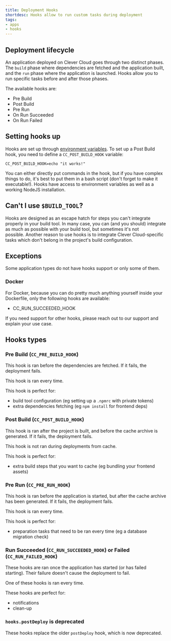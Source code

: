 ```yaml
---
title: Deployment Hooks
shortdesc: Hooks allow to run custom tasks during deployment
tags:
- apps
- hooks
---
```

## Deployment lifecycle

An application deployed on Clever Cloud goes through two distinct phases. The
`build` phase where dependencies are fetched and the application built, and the
`run` phase where the application is launched. Hooks allow you to run specific
tasks before and after those phases.

The available hooks are:

 - Pre Build
 - Post Build
 - Pre Run
 - On Run Succeeded
 - On Run Failed

## Setting hooks up

Hooks are set up through [environment
variables](https://www.clever-cloud.com/doc/admin-console/environment-variables/).
To set up a Post Build hook, you need to define a `CC_POST_BUILD_HOOK`
variable:

	CC_POST_BUILD_HOOK=echo "it works!"

You can either directly put commands in the hook, but if you have complex
things to do, it's best to put them in a bash script (don't forget to make it
executable!). Hooks have access to environment variables as well as a working
NodeJS installation.

## Can't I use `$BUILD_TOOL`?

Hooks are designed as an escape hatch for steps you can't integrate properly in
your build tool. In many case, you can (and you should) integrate as much as
possible with your build tool, but sometimes it's not possible. Another reason
to use hooks is to integrate Clever Cloud-specific tasks which don't belong in
the project's build configuration.

## Exceptions

Some application types do not have hooks support or only some of them.

### Docker

For Docker, because you can do pretty much anything yourself inside your Dockerfile, only the following hooks are available:

- CC_RUN_SUCCEEDED_HOOK

If you need support for other hooks, please reach out to our support and explain your use case.

## Hooks types

### Pre Build (`CC_PRE_BUILD_HOOK`)

This hook is ran before the dependencies are fetched. If it fails, the
deployment fails.

This hook is ran every time.

This hook is perfect for:

 - build tool configuration (eg setting up a `.npmrc` with private tokens)
 - extra dependencies fetching (eg `npm install` for frontend deps)

### Post Build (`CC_POST_BUILD_HOOK`)

This hook is ran after the project is built, and before the cache archive is
generated. If it fails, the deployment fails.

This hook is not ran during deployments from cache.

This hook is perfect for:

 - extra build steps that you want to cache (eg bundling your frontend assets)

### Pre Run (`CC_PRE_RUN_HOOK`)

This hook is ran before the application is started, but after the cache archive
has been generated. If it fails, the deployment fails.

This hook is ran every time.

This hook is perfect for:

 - preparation tasks that need to be ran every time (eg a database migration check)

### Run Succeeded (`CC_RUN_SUCCEEDED_HOOK`) or Failed (`CC_RUN_FAILED_HOOK`)

These hooks are ran once the application has started (or has failed starting).
Their failure doesn't cause the deployment to fail.

One of these hooks is ran every time.

These hooks are perfect for:

 - notifications
 - clean-up

### `hooks.postDeploy` is deprecated

These hooks replace the older `postDeploy` hook, which is now deprecated.
